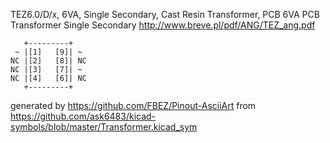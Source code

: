 TEZ6.0/D/x, 6VA, Single Secondary, Cast Resin Transformer, PCB
6VA PCB Transformer Single Secondary
http://www.breve.pl/pdf/ANG/TEZ_ang.pdf


	   +---------+
	 ~ |[1]   [9]| ~
	NC |[2]   [8]| NC
	NC |[3]   [7]| ~
	NC |[4]   [6]| NC
	   +---------+


generated by https://github.com/FBEZ/Pinout-AsciiArt from https://github.com/ask6483/kicad-symbols/blob/master/Transformer.kicad_sym